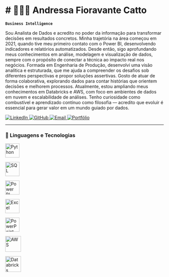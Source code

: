 # # 👩🏻‍💻 Andressa Fioravante Catto

**`Business Intelligence`**

Sou Analista de Dados e acredito no poder da informação para transformar decisões em resultados concretos. Minha trajetória na área começou em 2021, quando tive meu primeiro contato com o Power BI, desenvolvendo indicadores e relatórios automatizados. Desde então, sigo aprofundando meus conhecimentos em análise, modelagem e visualização de dados, sempre com o propósito de conectar a técnica ao impacto real nos negócios.
Formada em Engenharia de Produção, desenvolvi uma visão analítica e estruturada, que me ajuda a compreender os desafios sob diferentes perspectivas e propor soluções assertivas. Gosto de atuar de forma colaborativa, explorando dados para contar histórias que orientem decisões e melhorem processos.
Atualmente, estou ampliando meus conhecimentos em Databricks e AWS, com foco em ambientes de dados em nuvem e escalabilidade de análises. Tenho curiosidade como combustível e aprendizado contínuo como filosofia — acredito que evoluir é essencial para gerar valor em um mundo guiado por dados.

<p align="left">
    <a href="https://www.linkedin.com/in/andressa-catto-48aab6189/">
        <img 
            alt="LinkedIn" 
            title="Conecte comigo no LinkedIn" 
            src="https://img.shields.io/badge/LinkedIn-0077B5?style=for-the-badge&logo=linkedin&logoColor=white"
        />
    </a>
    <a href="https://github.com/andressafcatto">
        <img 
            alt="GitHub" 
            title="Siga meu perfil no GitHub" 
            src="https://custom-icon-badges.demolab.com/github/followers/andressafcatto?color=236ad3&labelColor=1155ba&style=for-the-badge&logo=github&label=Seguidores&logoColor=white"
        />
    </a>
    <a href="mailto:andressafcatto@gmail.com">
        <img
            alt="Email"
            title="Entre em contato por e-mail"
            src="https://img.shields.io/badge/Email-D14836?style=for-the-badge&logo=gmail&logoColor=white"
        />
    </a>
    <a href="https://seuportfolio.com">
        <img
            alt="Portfólio"
            title="Veja meus projetos"
            src="https://img.shields.io/badge/Portfólio-6f42c1?style=for-the-badge&logo=about-dot-me&logoColor=white"
        />
    </a>
</p>

---

### 🤖 Linguagens e Tecnologias

<p align="left">

<!-- Python -->
<img 
    alt="Python" 
    title="Python"
    width="45px" 
    style="padding-right: 15px;" 
    src="https://cdn.jsdelivr.net/gh/devicons/devicon@latest/icons/python/python-original.svg" 
/>

<!-- SQL -->
<img 
    alt="SQL" 
    title="SQL"
    width="45px" 
    style="padding-right: 15px;" 
    src="https://cdn.jsdelivr.net/gh/devicons/devicon@latest/icons/mysql/mysql-original.svg" 
/>

<!-- Power BI -->
<img 
    alt="Power BI" 
    title="Power BI"
    width="45px" 
    style="padding-right: 15px;" 
    src="https://upload.wikimedia.org/wikipedia/commons/c/cf/New_Power_BI_Logo.svg" 
/>

<!-- Excel -->
<img 
    alt="Excel" 
    title="Excel"
    width="45px" 
    style="padding-right: 15px;" 
    src="https://cdn.jsdelivr.net/gh/simple-icons/simple-icons/icons/microsoftexcel.svg" 
/>

<!-- PowerPoint -->
<img 
    alt="PowerPoint" 
    title="PowerPoint"
    width="45px" 
    style="padding-right: 15px;" 
    src="https://cdn.jsdelivr.net/gh/simple-icons/simple-icons/icons/microsoftpowerpoint.svg" 
/>

<!-- AWS -->
<img 
    alt="AWS"
    title="AWS"
    width="50px" 
    style="padding-right: 15px;" 
    src="https://cdn.jsdelivr.net/gh/devicons/devicon@latest/icons/amazonwebservices/amazonwebservices-original-wordmark.svg"
/>

<!-- Databricks -->
<img 
    alt="Databricks"
    title="Databricks"
    width="50px" 
    style="padding-right: 15px;" 
    src="https://upload.wikimedia.org/wikipedia/commons/6/63/Databricks_Logo.png" 
/>

</p>




